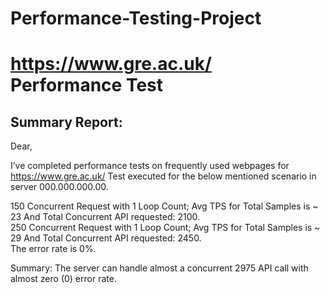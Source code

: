 # Performance-Testing-Project
# https://www.gre.ac.uk/ Performance Test

## Summary Report:
Dear,  
  
I’ve completed performance tests on frequently used webpages for  https://www.gre.ac.uk/
Test executed for the below mentioned scenario in server 000.000.000.00.  
  
150 Concurrent Request with 1 Loop Count; Avg TPS for Total Samples is ~ 23 And Total Concurrent API requested: 2100.  
250 Concurrent Request with 1 Loop Count; Avg TPS for Total Samples is ~ 29 And Total Concurrent API requested: 2450.  
The error rate is 0%.  
  
Summary: The server can handle almost a concurrent 2975 API call with almost zero (0) error rate.  
